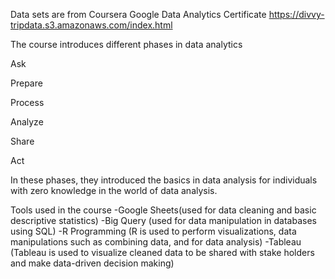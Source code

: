 Data sets are from Coursera Google Data Analytics Certificate
https://divvy-tripdata.s3.amazonaws.com/index.html

The course introduces different phases in data analytics

Ask

Prepare

Process

Analyze

Share

Act

In these phases, they introduced the basics in data analysis for individuals with zero knowledge in the 
world of data analysis.

Tools used in the course
  -Google Sheets(used for data cleaning and basic descriptive statistics)
  -Big Query (used for data manipulation in databases using SQL)
  -R Programming (R is used to perform visualizations, data manipulations such as combining data, and for data analysis)
  -Tableau (Tableau is used to visualize cleaned data to be shared with stake holders and make data-driven decision making)
